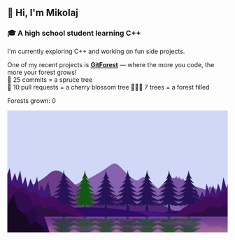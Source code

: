 ## 👋 Hi, I'm Mikolaj

### 🎓 A high school student learning C++

I'm currently exploring C++ and working on fun side projects.

One of my recent projects is **[GitForest](https://github.com/tmikolaj/GitForest)** — where the more you code, the more your forest grows!  
🌲 25 commits = a spruce tree  
🌸 10 pull requests = a cherry blossom tree
🌲🌲🌲 7 trees = a forest filled

Forests grown: <!-- forests -->0<!-- endforests -->

![GitForest forest image](https://raw.githubusercontent.com/tmikolaj/GitForest/main/assets/forest.svg)
